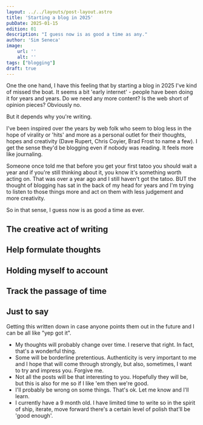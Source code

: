 ```yaml
---
layout: ../../layouts/post-layout.astro
title: 'Starting a blog in 2025'
pubDate: 2025-01-15
edition: 01
description: "I guess now is as good a time as any."
author: 'Sim Seneca'
image:
    url: ''
    alt: ''
tags: ["blogging"]
draft: true
---
```


One the one hand, I have this feeling that by starting a blog in 2025 I've kind of missed the boat. It seems a bit 'early internet' - people have been doing it for years and years. Do we need any more content? Is the web short of opinion pieces? Obviously no.

But it depends why you're writing.

I've been inspired over the years by web folk who seem to blog less in the hope of virality or 'hits' and more as a personal outlet for their thoughts, hopes and creativity (Dave Rupert, Chris Coyier, Brad Frost to name a few). I get the sense they'd be blogging even if nobody was reading. It feels more like journaling.

Someone once told me that before you get your first tatoo you should wait a year and if you're still thinking about it, you know it's something worth acting on. That was over a year ago and I still haven't got the tatoo. BUT the thought of blogging has sat in the back of my head for years and I'm trying to listen to those things more and act on them with less judgement and more creativity.

So in that sense, I guess now is as good a time as ever.

## The creative act of writing

## Help formulate thoughts

## Holding myself to account

## Track the passage of time

## Just to say
Getting this written down in case anyone points them out in the future and I can be all like "yep got it".
- My thoughts will probably change over time. I reserve that right. In fact, that's a wonderful thing.
- Some will be borderline pretentious. Authenticity is very important to me and I hope that will come through strongly, but also, sometimes, I want to try and impress you. Forgive me.
- Not all the posts will be that interesting to you. Hopefully they will be, but this is also for me so if I like 'em then we're good.
- I'll probably be wrong on some things. That's ok. Let me know and I'll learn.
- I currently have a 9 month old. I have limited time to write so in the spirit of ship, iterate, move forward there's a certain level of polish that'll be 'good enough'.